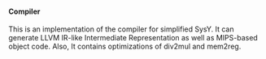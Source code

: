 #### Compiler

This is an implementation of the compiler for simplified SysY. It can generate LLVM IR-like Intermediate Representation as well as MIPS-based object code. Also, It contains optimizations of div2mul and mem2reg.